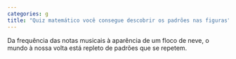 ```yaml
---
categories: g
title: "Quiz matemático você consegue descobrir os padrões nas figuras"
---
```

Da frequência das notas musicais à aparência de um floco de neve, o mundo à nossa volta está repleto de padrões que se repetem.